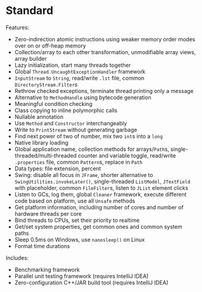 # Standard

Features:
- Zero-indirection atomic instructions using weaker memory order modes over on or off-heap memory
- Collection/array to each other transformation, unmodifiable array views, array builder
- Lazy initialization, start many threads together
- Global `Thread.UncaughtExceptionHandler` framework
- `InputStream` to `String`, read/write `.lst` file, common `DirectoryStream.Filter`s
- Rethrow checked exceptions, terminate thread printing only a message
- Alternative to `MethodHandle` using bytecode generation
- Meaningful condition checking
- Class copying to inline polymorphic calls
- Nullable annotation
- Use `Method` and `Constructor` interchangeably
- Write to `PrintStream` without generating garbage
- Find next power of two of number, mix two `int`s into a `long`
- Native library loading
- Global application name, collection methods for arrays/`Path`s, single-threaded/multi-threaded counter and variable toggle, read/write `.properties` file, common `Pattern`s, replace in `Path`
- Data types: file extension, percent
- Swing: disable all focus in `JFrame`, shorter alternative to `SwingUtilities.invokeLater()`, single-threaded `ListModel`, `JTextField` with placeholder, common `FileFilter`s, listen to `JList` element clicks
- Listen to GCs, log them, global `Cleaner` framework, execute different code based on platform, use all `Unsafe` methods
- Get platform information, including number of cores and number of hardware threads per core
- Bind threads to CPUs, set their priority to realtime
- Get/set system properties, get common ones and common system paths
- Sleep 0.5ms on Windows, use `nanosleep()` on Linux
- Format time durations

Includes:
- Benchmarking framework
- Parallel unit testing framework (requires IntelliJ IDEA)
- Zero-configuration C++/JAR build tool (requires IntelliJ IDEA)

